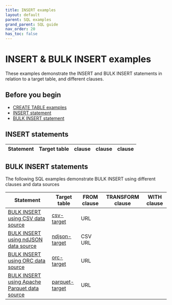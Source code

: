 ```yaml
---
title: INSERT examples
layout: default
parent: SQL examples
grand_parent: SQL guide
nav_order: 20
has_toc: false
---
```

# INSERT & BULK INSERT examples

These examples demonstrate the INSERT and BULK INSERT statements in relation to a target table, and different clauses.

## Before you begin

* [CREATE TABLE examples](/docs/sql-guide/sql-eg-table/sql-eg-table-home)
* [INSERT statement](/docs/sql-guide/statements/statement-insert)
* [BULK INSERT statement](/docs/sql-guide/statements/statement-insert-bulk)

## INSERT statements

| Statement | Target table | clause | clause | clause |
|---|---|---|---|---|


## BULK INSERT statements

The following SQL examples demonstrate BULK INSERT using different clauses and data sources

| Statement | Target table | FROM clause | TRANSFORM clause | WITH clause |
|---|---|---|---|---|
| [BULK INSERT using CSV data source](/docs/sql-guide/examples/sql-eg-insert/sql-eg-insert-bulk-csv) | [csv-target](/docs/sql-guide/examples/sql-eg-table/sql-eg-table-create-csv-target) | URL |  |  |
| [BULK INSERT using ndJSON data source](/docs/sql-guide/examples/sql-eg-insert/sql-eg-insert-bulk-ndjson) | [ndjson-target](/docs/sql-guide/examples/sql-eg-table/sql-eg-table-create-ndjson-target) | CSV URL |  | |
| [BULK INSERT using ORC data source](/docs/sql-guide/examples/sql-eg-insert/sql-eg-insert-bulk-orc-target) | [orc-target](/docs/sql-guide/examples/sql-eg-table/sql-eg-table-create-orc-target) | URL |  |  |
| [BULK INSERT using Apache Parquet data source](/docs/sql-guide/examples/sql-eg-insert/sql-eg-insert-bulk-parquet-target) | [parquet-target](docs/sql-guide/examples/sql-eg-table/sql-eg-table-create-parquet-target) | URL |  |  |
